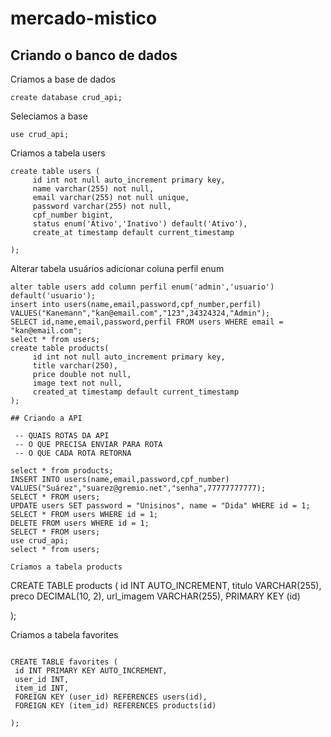 # mercado-mistico
## Criando o banco de dados
Criamos a base de dados
```
create database crud_api;
```
Seleciamos a base
```
use crud_api;
```
Criamos a tabela users
```
create table users (
     id int not null auto_increment primary key,
     name varchar(255) not null,
     email varchar(255) not null unique,
     password varchar(255) not null,
     cpf_number bigint,
     status enum('Ativo','Inativo') default('Ativo'),
     create_at timestamp default current_timestamp
 
);
```
Alterar tabela usuários adicionar coluna perfil enum
```
alter table users add column perfil enum('admin','usuario') default('usuario');
insert into users(name,email,password,cpf_number,perfil)
VALUES("Kanemann","kan@email.com","123",34324324,"Admin");
SELECT id,name,email,password,perfil FROM users WHERE email = "kan@email.com";
select * from users;
create table products(
     id int not null auto_increment primary key,
     title varchar(250),
     price double not null,
     image text not null,
     created_at timestamp default current_timestamp
);
 
## Criando a API
 
 -- QUAIS ROTAS DA API
 -- O QUE PRECISA ENVIAR PARA ROTA
 -- O QUE CADA ROTA RETORNA
 
select * from products;
INSERT INTO users(name,email,password,cpf_number)
VALUES("Suárez","suarez@gremio.net","senha",77777777777);
SELECT * FROM users;
UPDATE users SET password = "Unisinos", name = "Dida" WHERE id = 1;
SELECT * FROM users WHERE id = 1;
DELETE FROM users WHERE id = 1;
SELECT * FROM users;
use crud_api;
select * from users;
 
Criamos a tabela products
```
CREATE TABLE products (
  id INT AUTO_INCREMENT,
  titulo VARCHAR(255),
  preco DECIMAL(10, 2),
  url_imagem VARCHAR(255),
  PRIMARY KEY (id)
 
);
 
 Criamos a tabela favorites
 ```
 
 CREATE TABLE favorites (
  id INT PRIMARY KEY AUTO_INCREMENT,
  user_id INT,
  item_id INT,
  FOREIGN KEY (user_id) REFERENCES users(id),
  FOREIGN KEY (item_id) REFERENCES products(id)
 
 );
 
